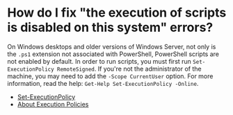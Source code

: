 # How do I fix "the execution of scripts is disabled on this system" errors?

On Windows desktops and older versions of Windows Server, not only is the `.ps1` extension not associated with PowerShell, PowerShell scripts are not enabled by default. In order to run scripts, you must first run `Set-ExecutionPolicy RemoteSigned`.  If you're not the administrator of the machine, you may need to add the `-Scope CurrentUser` option. For more information, read the help: `Get-Help Set-ExecutionPolicy -Online`.

* [Set-ExecutionPolicy](https://docs.microsoft.com/en-us/powershell/module/microsoft.powershell.security/set-executionpolicy)
* [About Execution Policies](https://docs.microsoft.com/en-us/powershell/module/microsoft.powershell.core/about/about_execution_policies)